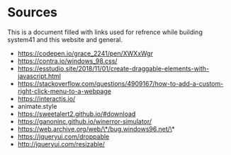 # Sources

This is a document filled with links used for refrence while building system41 and this website and general.

- https://codepen.io/grace_2241/pen/XWXxWgr
- https://contra.io/windows_98.css/
- https://esstudio.site/2018/11/01/create-draggable-elements-with-javascript.html
- https://stackoverflow.com/questions/4909167/how-to-add-a-custom-right-click-menu-to-a-webpage
- https://interactjs.io/
- animate.style
- https://sweetalert2.github.io/#download
- https://ganoninc.github.io/winerror-simulator/
- https://web.archive.org/web/\*/bug.windows96.net/\*
- https://jqueryui.com/droppable
- http://jqueryui.com/resizable/